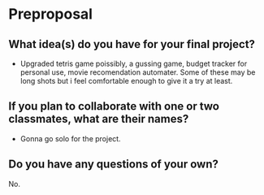 # Preproposal

## What idea(s) do you have for your final project?

- Upgraded tetris game poissibly, a gussing game, budget tracker for personal use, movie recomendation automater. Some of these may be long shots but i feel comfortable enough to give it a try at least.

## If you plan to collaborate with one or two classmates, what are their names?

- Gonna go solo for the project.

## Do you have any questions of your own?

No.
